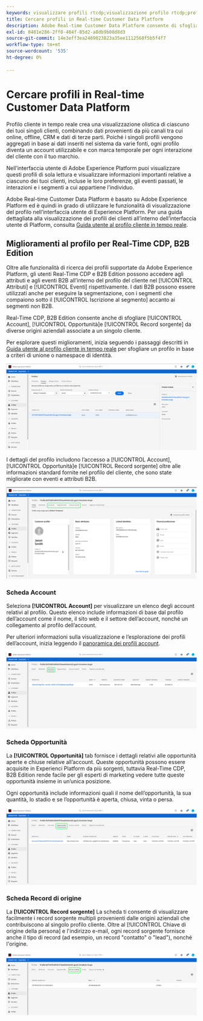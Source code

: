 ```yaml
---
keywords: visualizzare profili rtcdp;visualizzazione profilo rtcdp;profili rtcdp
title: Cercare profili in Real-time Customer Data Platform
description: Adobe Real-time Customer Data Platform consente di sfogliare i dati Profilo cliente in tempo reale utilizzando l’interfaccia utente di Adobe Experience Platform.
exl-id: 8481e286-2ff0-484f-85d2-a8db9b08d8d3
source-git-commit: 14e3eff3ea2469023823a35ee1112568f5b5f4f7
workflow-type: tm+mt
source-wordcount: '535'
ht-degree: 0%

---
```



# Cercare profili in Real-time Customer Data Platform

Profilo cliente in tempo reale crea una visualizzazione olistica di ciascuno dei tuoi singoli clienti, combinando dati provenienti da più canali tra cui online, offline, CRM e dati di terze parti. Poiché i singoli profili vengono aggregati in base ai dati inseriti nel sistema da varie fonti, ogni profilo diventa un account utilizzabile e con marca temporale per ogni interazione del cliente con il tuo marchio.

Nell’interfaccia utente di Adobe Experience Platform puoi visualizzare questi profili di sola lettura e visualizzare informazioni importanti relative a ciascuno dei tuoi clienti, incluse le loro preferenze, gli eventi passati, le interazioni e i segmenti a cui appartiene l’individuo.

Adobe Real-time Customer Data Platform è basato su Adobe Experience Platform ed è quindi in grado di utilizzare le funzionalità di visualizzazione del profilo nell’interfaccia utente di Experience Platform. Per una guida dettagliata alla visualizzazione dei profili dei clienti all’interno dell’interfaccia utente di Platform, consulta [Guida utente al profilo cliente in tempo reale](../../profile/ui/user-guide.md).

## Miglioramenti al profilo per Real-Time CDP, B2B Edition

Oltre alle funzionalità di ricerca dei profili supportate da Adobe Experience Platform, gli utenti Real-Time CDP e B2B Edition possono accedere agli attributi e agli eventi B2B all’interno del profilo del cliente nel [!UICONTROL Attributi] e [!UICONTROL Eventi] rispettivamente. I dati B2B possono essere utilizzati anche per eseguire la segmentazione, con i segmenti che compaiono sotto il [!UICONTROL Iscrizione al segmento] accanto ai segmenti non B2B.

Real-Time CDP, B2B Edition consente anche di sfogliare [!UICONTROL Account], [!UICONTROL Opportunità]e [!UICONTROL Record sorgente] da diverse origini aziendali associate a un singolo cliente.

Per esplorare questi miglioramenti, inizia seguendo i passaggi descritti in [Guida utente al profilo cliente in tempo reale](../../profile/ui/user-guide.md) per sfogliare un profilo in base a criteri di unione o namespace di identità.

![](images/b2b-browse-profile.png)

I dettagli del profilo includono l’accesso a [!UICONTROL Account], [!UICONTROL Opportunità]e [!UICONTROL Record sorgente] oltre alle informazioni standard fornite nel profilo del cliente, che sono state migliorate con eventi e attributi B2B.

![](images/b2b-profile-detail.png)

### Scheda Account

Seleziona **[!UICONTROL Account]** per visualizzare un elenco degli account relativi al profilo. Questo elenco include informazioni di base dal profilo dell’account come il nome, il sito web e il settore dell’account, nonché un collegamento al profilo dell’account.

Per ulteriori informazioni sulla visualizzazione e l’esplorazione dei profili dell’account, inizia leggendo il [panoramica dei profili account](../accounts/account-profile-overview.md).

![](images/b2b-profile-accounts.png)

### Scheda Opportunità

La **[!UICONTROL Opportunità]** tab fornisce i dettagli relativi alle opportunità aperte e chiuse relative all’account. Queste opportunità possono essere acquisite in Experienci Platform da più sorgenti, tuttavia Real-Time CDP, B2B Edition rende facile per gli esperti di marketing vedere tutte queste opportunità insieme in un’unica posizione.

Ogni opportunità include informazioni quali il nome dell’opportunità, la sua quantità, lo stadio e se l’opportunità è aperta, chiusa, vinta o persa.

![](images/b2b-profile-opportunities.png)

### Scheda Record di origine

La **[!UICONTROL Record sorgente]** La scheda ti consente di visualizzare facilmente i record sorgente multipli provenienti dalle origini aziendali che contribuiscono al singolo profilo cliente. Oltre al [!UICONTROL Chiave di origine della persona] e l&#39;indirizzo e-mail, ogni record sorgente fornisce anche il tipo di record (ad esempio, un record &quot;contatto&quot; o &quot;lead&quot;), nonché l&#39;origine.

![](images/b2b-profile-source-records.png)
